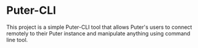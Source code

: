 # Puter-CLI

This project is a simple Puter-CLI tool that allows Puter's users to connect remotely to their Puter instance and manipulate anything using command line tool.